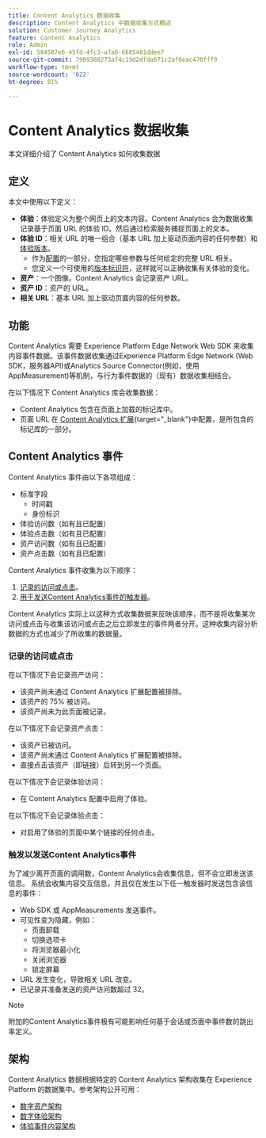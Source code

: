 ```yaml
---
title: Content Analytics 数据收集
description: Content Analytics 中数据收集方式概述
solution: Customer Journey Analytics
feature: Content Analytics
role: Admin
exl-id: 584587e6-45fd-4fc3-a7a6-6685481ddee7
source-git-commit: 7909388273af4c19d2dfda671c2af8eac470fff9
workflow-type: tm+mt
source-wordcount: '622'
ht-degree: 81%

---
```


# Content Analytics 数据收集

本文详细介绍了 Content Analytics 如何收集数据

## 定义

本文中使用以下定义：

* **体验**：体验定义为整个网页上的文本内容。Content Analytics 会为数据收集记录基于页面 URL 的体验 ID。然后通过检索服务捕捉页面上的文本。
* **体验 ID**：相关 URL 的唯一组合（基本 URL 加上驱动页面内容的任何参数）和[体验版本](manual.md#versioning)。
   * 作为[配置](configuration.md)的一部分，您指定哪些参数与任何给定的完整 URL 相关。
   * 您定义一个可使用的[版本标识符](manual.md#versioning)，这样就可以正确收集有关体验的变化。
* **资产**：一个图像。Content Analytics 会记录资产 URL。
* **资产 ID**：资产的 URL。
* **相关 URL**：基本 URL 加上驱动页面内容的任何参数。


## 功能

Content Analytics 需要 Experience Platform Edge Network Web SDK 来收集内容事件数据。该事件数据收集通过Experience Platform Edge Network (Web SDK，服务器API)或Analytics Source Connector(例如，使用AppMeasurement)等机制，与行为事件数据的（现有）数据收集相结合。

在以下情况下 Content Analytics 库会收集数据：

* Content Analytics 包含在页面上加载的标记库中。
* 页面 URL 在 [Content Analytics 扩展](https://experienceleague.adobe.com/zh-hans/docs/experience-platform/tags/extensions/client/content-analytics/overview){target="_blank"}中配置，是所包含的标记库的一部分。


## Content Analytics 事件

Content Analytics 事件由以下各项组成：

* 标准字段
   * 时间戳
   * 身份标识
* 体验访问数（如有且已配置）
* 体验点击数（如有且已配置）
* 资产访问数（如有且已配置）
* 资产点击数（如有且已配置）

Content Analytics 事件收集为以下顺序：

1. [记录的访问或点击](#recorded-view-or-click)。
1. [用于发送Content Analytics事件的触发器](#trigger-to-send-a-content-analytics-event)。

Content Analytics 实际上以这种方式收集数据来反映该顺序，而不是将收集某次访问或点击与收集该访问或点击之后立即发生的事件两者分开。这种收集内容分析数据的方式也减少了所收集的数据量。

### 记录的访问或点击

在以下情况下会记录资产访问：

* 该资产尚未通过 Content Analytics 扩展配置被排除。
* 该资产的 75% 被访问。
* 该资产尚未为此页面被记录。

在以下情况下会记录资产点击：

* 该资产已被访问。
* 该资产尚未通过 Content Analytics 扩展配置被排除。
* 直接点击该资产（即链接）后转到另一个页面。

在以下情况下会记录体验访问：

* 在 Content Analytics 配置中启用了体验。

在以下情况下会记录体验点击：

* 对启用了体验的页面中某个链接的任何点击。


### 触发以发送Content Analytics事件

为了减少离开页面的调用数，Content Analytics会收集信息，但不会立即发送该信息。 系统会收集内容交互信息，并且仅在发生以下任一触发器时发送包含该信息的事件：

* Web SDK 或 AppMeasurements 发送事件。
* 可见性变为隐藏，例如：
   * 页面卸载
   * 切换选项卡
   * 将浏览器最小化
   * 关闭浏览器
   * 锁定屏幕
* URL 发生变化，导致相关 URL 改变。
* 已记录并准备发送的资产访问数超过 32。

>[!NOTE]
>
>附加的Content Analytics事件极有可能影响任何基于会话或页面中事件数的跳出率定义。
>


## 架构

Content Analytics 数据根据特定的 Content Analytics 架构收集在 Experience Platform 的数据集中。参考架构公开可用：

* [数字资产架构](https://github.com/adobe/xdm/blob/master/components/classes/digital-asset.schema.json)
* [数字体验架构](https://github.com/adobe/xdm/blob/master/components/classes/digital-experience.schema.json)
* [体验事件内容架构](https://github.com/adobe/xdm/blob/master/components/fieldgroups/experience-event/experienceevent-content.schema.json)
